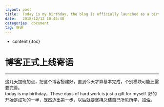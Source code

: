 ```yaml
---
layout: post
title:  Today is my birthday, the blog is officially launched as a birthday present
date:   2018/12/12 10:46:48  
categories: document
tag: 寄语
---
```


* content
{:toc}  
  



博客正式上线寄语
=====
----
这几天加班加点，把这个博客搭建好，直到今天才算基本完成，个别模块可能还需要完善。	
today is my birthday，These days of hard work is just a gift for myself.
好的开始是成功的一半，既然迈出第一步，以后就要坚持总结自己所见所学，加油。